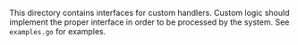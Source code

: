 This directory contains interfaces for custom handlers. Custom logic should implement the proper interface in order to be processed by the system. See `examples.go` for examples.